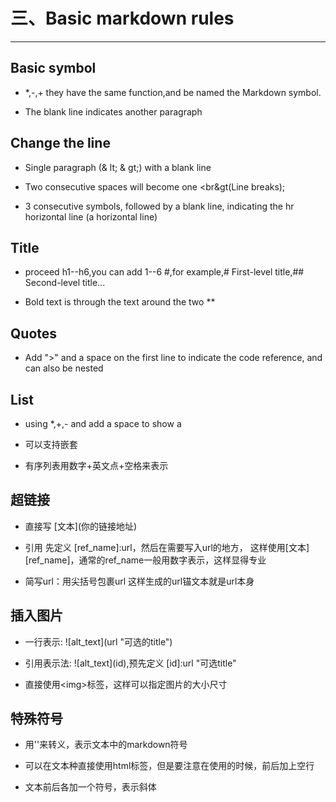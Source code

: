# 三、Basic markdown rules

---


## Basic symbol

* \*,-,+ they have the same function,and be named the Markdown symbol.

* The blank line indicates another paragraph


## Change the line
* Single paragraph (& lt;  & gt;) with a blank line

* Two consecutive spaces will become one &lt;br&gt(Line breaks);

* 3 consecutive symbols, followed by a blank line, indicating the hr horizontal line (a horizontal line)

## Title
* proceed h1--h6,you can add 1--6 #,for example,# First-level title,## Second-level title...

* Bold text is through the text around the two **

## Quotes
* Add ">" and a space on the first line to indicate the code reference, and can also be nested

## List
* using *,+,- and add a space to show a

* 可以支持嵌套

* 有序列表用数字+英文点+空格来表示


## 超链接
* 直接写 \[文本](你的链接地址)

* 引用 先定义 [ref_name]:url，然后在需要写入url的地方， 这样使用[文本][ref_name]，通常的ref_name一般用数字表示，这样显得专业

* 简写url：用尖括号包裹url 这样生成的url锚文本就是url本身

## 插入图片
* 一行表示: !\[alt_text](url "可选的title")

* 引用表示法: !\[alt_text](id),预先定义 [id]:url "可选title"

* 直接使用&lt;img&gt;标签，这样可以指定图片的大小尺寸

## 特殊符号
* 用'\'来转义，表示文本中的markdown符号

* 可以在文本种直接使用html标签，但是要注意在使用的时候，前后加上空行

* 文本前后各加一个符号，表示斜体



